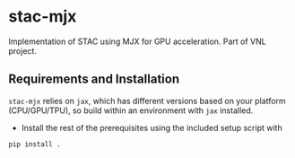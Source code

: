 # stac-mjx
Implementation of STAC using MJX for GPU acceleration. Part of VNL project.

## Requirements and Installation
`stac-mjx` relies on `jax`, which has different versions based on your platform (CPU/GPU/TPU), so build within an environment with `jax` installed. 

* Install the rest of the prerequisites using the included setup script with
```
pip install .
```
